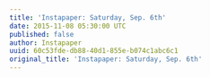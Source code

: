 ```yaml
---
title: 'Instapaper: Saturday, Sep. 6th'
date: 2015-11-08 05:30:00 UTC
published: false
author: Instapaper
uuid: 60c53fde-db88-40d1-855e-b074c1abc6c1
original_title: 'Instapaper: Saturday, Sep. 6th'
---
```


